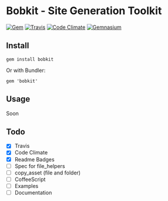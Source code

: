 Bobkit - Site Generation Toolkit
==================================================

[![Gem](https://img.shields.io/gem/v/bobkit.svg?style=flat-square)](https://rubygems.org/gems/bobkit)
[![Travis](https://img.shields.io/travis/DannyBen/bobkit.svg?style=flat-square)](https://travis-ci.org/DannyBen/bobkit)
[![Code Climate](https://img.shields.io/codeclimate/github/DannyBen/bobkit.svg?style=flat-square)](https://codeclimate.com/github/DannyBen/bobkit)
[![Gemnasium](https://img.shields.io/gemnasium/DannyBen/bobkit.svg?style=flat-square)](https://gemnasium.com/DannyBen/bobkit)

Install
--------------------------------------------------

`gem install bobkit`

Or with Bundler:

`gem 'bobkit'`


Usage
--------------------------------------------------
Soon


Todo
--------------------------------------------------

- [x] Travis
- [x] Code Climate
- [x] Readme Badges
- [ ] Spec for file_helpers
- [ ] copy_asset (file and folder)
- [ ] CoffeeScript
- [ ] Examples
- [ ] Documentation